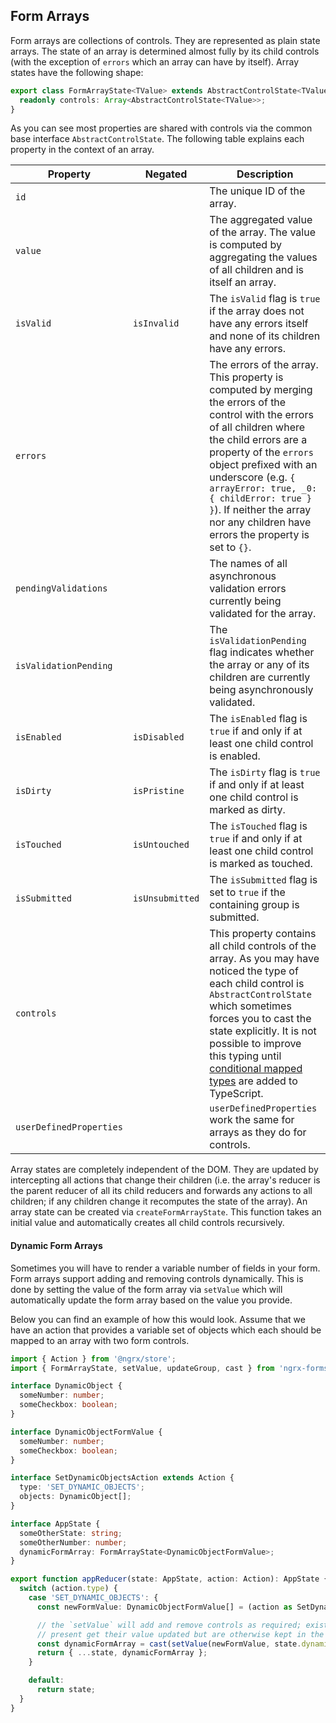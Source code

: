## Form Arrays

Form arrays are collections of controls. They are represented as plain state arrays. The state of an array is determined almost fully by its child controls (with the exception of `errors` which an array can have by itself). Array states have the following shape:

```typescript
export class FormArrayState<TValue> extends AbstractControlState<TValue[]> {
  readonly controls: Array<AbstractControlState<TValue>>;
}
```

As you can see most properties are shared with controls via the common base interface `AbstractControlState`. The following table explains each property in the context of an array.

|Property|Negated|Description|
|-|-|-|
|`id`||The unique ID of the array.|
|`value`||The aggregated value of the array. The value is computed by aggregating the values of all children and is itself an array.|
|`isValid`|`isInvalid`|The `isValid` flag is `true` if the array does not have any errors itself and none of its children have any errors.|
|`errors`||The errors of the array. This property is computed by merging the errors of the control with the errors of all children where the child errors are a property of the `errors` object prefixed with an underscore (e.g. `{ arrayError: true, _0: { childError: true } }`). If neither the array nor any children have errors the property is set to `{}`.|
|`pendingValidations`||The names of all asynchronous validation errors currently being validated for the array.|
|`isValidationPending`||The `isValidationPending` flag indicates whether the array or any of its children are currently being asynchronously validated.|
|`isEnabled`|`isDisabled`|The `isEnabled` flag is `true` if and only if at least one child control is enabled.|
|`isDirty`|`isPristine`|The `isDirty` flag is `true` if and only if at least one child control is marked as dirty.|
|`isTouched`|`isUntouched`|The `isTouched` flag is `true` if and only if at least one child control is marked as touched.|
|`isSubmitted`|`isUnsubmitted`|The `isSubmitted` flag is set to `true` if the containing group is submitted.|
|`controls`||This property contains all child controls of the array. As you may have noticed the type of each child control is `AbstractControlState` which sometimes forces you to cast the state explicitly. It is not possible to improve this typing until [conditional mapped types](https://github.com/Microsoft/TypeScript/issues/12424) are added to TypeScript.|
|`userDefinedProperties`||`userDefinedProperties` work the same for arrays as they do for controls.|

Array states are completely independent of the DOM. They are updated by intercepting all actions that change their children (i.e. the array's reducer is the parent reducer of all its child reducers and forwards any actions to all children; if any children change it recomputes the state of the array). An array state can be created via `createFormArrayState`. This function takes an initial value and automatically creates all child controls recursively.

#### Dynamic Form Arrays

Sometimes you will have to render a variable number of fields in your form. Form arrays support adding and removing controls dynamically. This is done by setting the value of the form array via `setValue` which will automatically update the form array based on the value you provide.

Below you can find an example of how this would look. Assume that we have an action that provides a variable set of objects which each should be mapped to an array with two form controls.

```typescript
import { Action } from '@ngrx/store';
import { FormArrayState, setValue, updateGroup, cast } from 'ngrx-forms';

interface DynamicObject {
  someNumber: number;
  someCheckbox: boolean;
}

interface DynamicObjectFormValue {
  someNumber: number;
  someCheckbox: boolean;
}

interface SetDynamicObjectsAction extends Action {
  type: 'SET_DYNAMIC_OBJECTS';
  objects: DynamicObject[];
}

interface AppState {
  someOtherState: string;
  someOtherNumber: number;
  dynamicFormArray: FormArrayState<DynamicObjectFormValue>;
}

export function appReducer(state: AppState, action: Action): AppState {
  switch (action.type) {
    case 'SET_DYNAMIC_OBJECTS': {
      const newFormValue: DynamicObjectFormValue[] = (action as SetDynamicObjectsAction).objects;

      // the `setValue` will add and remove controls as required; existing controls that are still
      // present get their value updated but are otherwise kept in the same state as before
      const dynamicFormArray = cast(setValue(newFormValue, state.dynamicFormArray));
      return { ...state, dynamicFormArray };
    }

    default:
      return state;
  }
}
```
